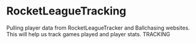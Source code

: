 # RocketLeagueTracking
Pulling player data from RocketLeagueTracker and Ballchasing websites.  This will help us track games played and player stats. TRACKING
